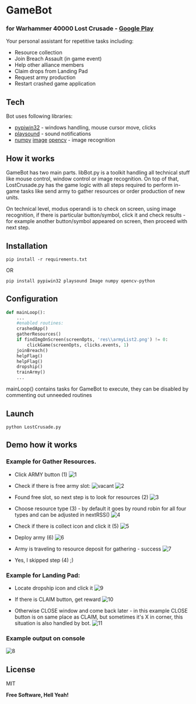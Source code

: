 # GameBot 
### for Warhammer 40000 Lost Crusade - [Google Play](https://play.google.com/store/apps/details?id=com.orcacorp.wargame)
Your personal assistant for repetitive tasks including:
* Resource collection
* Join Breach Assault (in game event)
* Help other alliance members
* Claim drops from Landing Pad
* Request army production
* Restart crashed game application

## Tech

Bot uses following libraries:
- [pypiwin32](https://pypi.org/project/pypiwin32/) - windows handling, mouse cursor move, clicks
- [playsound](https://pypi.org/project/playsound/) - sound notifications
- [numpy](https://pypi.org/project/numpy/) [image](https://pypi.org/project/image/) [opencv](https://pypi.org/project/opencv-python/) - image recognition


## How it works

GameBot has two main parts. libBot.py is a toolkit handling all technical stuff like mouse control, window control or image recognition. On top of that, LostCrusade.py has the game logic with all steps required to perform in-game tasks like send army to gather resources or order production of new units.

On technical level, modus operandi is to check on screen, using image recognition, if there is particular button/symbol, click it and check results - for example another button/symbol appeared on screen, then proceed with next step. 

## Installation

```pip install -r requirements.txt```

OR

```pip install pypiwin32 playsound Image numpy opencv-python```

## Configuration


```python
def mainLoop():
    ...
    #enabled routines:
    crashedApp()
    gatherResources()
    if findImgOnScreen(screenOpts, 'res\\armyList2.png') != 0:
        clickGame(screenOpts, clicks.events, 1)
    joinBreach()
    helpFlag()
    helpFlag()
    dropship()
    trainArmy()
    ...
```

mainLoop() contains tasks for GameBot to execute, they can be disabled by commenting out unneeded routines

## Launch

```python LostCrusade.py```


## Demo how it works

### Example for Gather Resources. 
* Click ARMY button (1)
![1](https://raw.githubusercontent.com/toleksa/GameBot/main/lostCrusade/doc/1.png)

* Check if there is free army slot:
![vacant](https://raw.githubusercontent.com/toleksa/GameBot/main/res/vacant.png)
![2](https://raw.githubusercontent.com/toleksa/GameBot/main/doc/2.png)

* Found free slot, so next step is to look for resources (2)
![3](https://raw.githubusercontent.com/toleksa/GameBot/main/doc/3.png)

* Choose resource type (3) - by default it goes by round robin for all four types and can be adjusted in nextRSS()
![4](https://raw.githubusercontent.com/toleksa/GameBot/main/doc/4.png)

* Check if there is collect icon and click it (5)
![5](https://raw.githubusercontent.com/toleksa/GameBot/main/doc/5.png)

* Deploy army (6)
![6](https://raw.githubusercontent.com/toleksa/GameBot/main/doc/6.png)

* Army is traveling to resource deposit for gathering - success
![7](https://raw.githubusercontent.com/toleksa/GameBot/main/doc/7.png)

* Yes, I skipped step (4) ;)

### Example for Landing Pad:
* Locate dropship icon and click it
![9](https://raw.githubusercontent.com/toleksa/GameBot/main/doc/9.png)

* If there is CLAIM button, get reward
![10](https://raw.githubusercontent.com/toleksa/GameBot/main/doc/10.png)

* Otherwise CLOSE window and come back later - in this example CLOSE button is on same place as CLAIM, but sometimes it's X in corner, this situation is also handled by bot.
![11](https://raw.githubusercontent.com/toleksa/GameBot/main/doc/11.png)

### Example output on console
![8](https://raw.githubusercontent.com/toleksa/GameBot/main/doc/8.png)

## License

MIT

**Free Software, Hell Yeah!**
